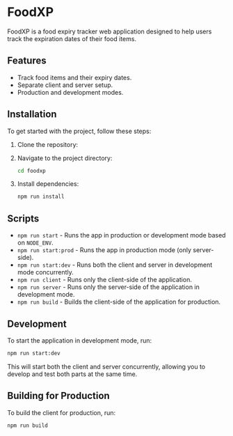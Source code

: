 # FoodXP

FoodXP is a food expiry tracker web application designed to help users track the expiration dates of their food items. 

## Features

- Track food items and their expiry dates.
- Separate client and server setup.
- Production and development modes.

## Installation

To get started with the project, follow these steps:

1. Clone the repository:

2. Navigate to the project directory:
   ```bash
   cd foodxp
   ```

3. Install dependencies:
   ```bash
   npm run install
   ```

## Scripts

- `npm run start` - Runs the app in production or development mode based on `NODE_ENV`.
- `npm run start:prod` - Runs the app in production mode (only server-side).
- `npm run start:dev` - Runs both the client and server in development mode concurrently.
- `npm run client` - Runs only the client-side of the application.
- `npm run server` - Runs only the server-side of the application in development mode.
- `npm run build` - Builds the client-side of the application for production.

## Development

To start the application in development mode, run:

```bash
npm run start:dev
```

This will start both the client and server concurrently, allowing you to develop and test both parts at the same time.

## Building for Production

To build the client for production, run:

```bash
npm run build
```

